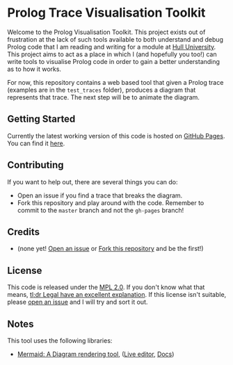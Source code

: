 Prolog Trace Visualisation Toolkit
==================================
Welcome to the Prolog Visualisation Toolkit. This project exists out of frustration at the lack of such tools available to both understand and debug Prolog code that I am reading and writing for a module at [Hull University](//hull.ac.uk/). This project aims to act as a place in which I (and hopefully you too!) can write tools to visualise Prolog code in order to gain a better understanding as to how it works. 

For now, this repository contains a web based tool that given a Prolog trace (examples are in the `test_traces` folder), produces a diagram that represents that trace. The next step will be to animate the diagram.

Getting Started
---------------
Currently the latest working version of this code is hosted on [GitHub Pages](//pages.github.com/). You can find it [here](http://sbrl.github.io/Prolog-Visualisation-Toolkit/index.html).

Contributing
------------
If you want to help out, there are several things you can do:

 - Open an issue if you find a trace that breaks the diagram.
 - Fork this repository and play around with the code. Remember to commit to the `master` branch and not the `gh-pages` branch!

Credits
-------
 - (none yet! [Open an issue](https://github.com/sbrl/Prolog-Visualisation-Toolkit/issues/new) or [Fork this repository](https://github.com/sbrl/Prolog-Visualisation-Toolkit/fork) and be the first!)
 
License
-------
This code is released under the [MPL 2.0](https://raw.githubusercontent.com/sbrl/Prolog-Visualisation-Toolkit/master/LICENSE). If you don't know what that means, [tl;dr Legal have an excellent explanation](https://tldrlegal.com/license/mozilla-public-license-2.0-(mpl-2)). If this license isn't suitable, please [open an issue](https://github.com/sbrl/Prolog-Visualisation-Toolkit/issues/new) and I will try and sort it out.

Notes
-----
This tool uses the following libraries:

 - [Mermaid: A Diagram rendering tool](https://github.com/knsv/mermaid/), ([Live editor](http://knsv.github.io/mermaid/live_editor/), [Docs](http://knsv.github.io/mermaid/))
